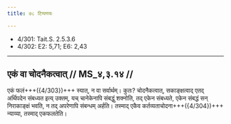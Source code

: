 ```yaml
---
title: ७८ टिप्पणयः

---
```

- 4/301: Tait.S. 2.5.3.6
- 4/302: E2: 5,71; E6: 2,43

____________________________________________


## एकं वा चोदनैकत्वात् // MS_४,३.१४ //

एकं फलं+++({4/303})+++ स्यात्, न वा सर्वार्थम्। कुतः? चोदनैकत्वात्, सकाङ्क्षत्वाद् एतद् अर्थिपदेन संबध्यत इत्य् उक्तम्, यच् चानेकेनापि संबद्धुं शक्नोति, तद् एकेन संबध्यते, एकेन संबद्धं सन् निराकाङ्क्षं भवति, न तद् अपरेणापि संबन्धम् अर्हति। तस्माद् एकैव कर्तव्यताचोदना+++({4/304})+++ न्याय्या, तस्माद् एकफलतेति।
